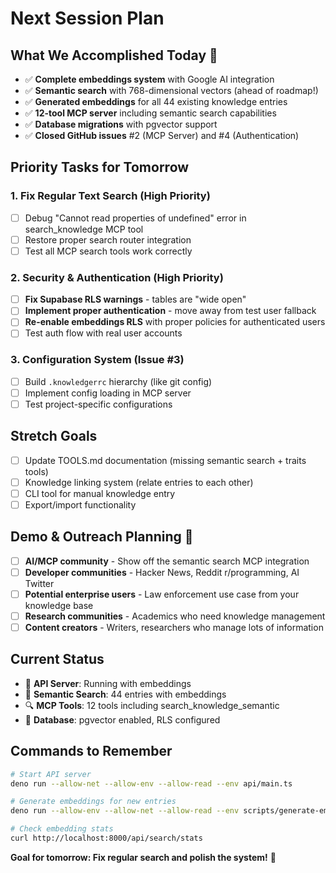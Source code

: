 # Next Session Plan

## What We Accomplished Today 🎉
- ✅ **Complete embeddings system** with Google AI integration
- ✅ **Semantic search** with 768-dimensional vectors (ahead of roadmap!)
- ✅ **Generated embeddings** for all 44 existing knowledge entries
- ✅ **12-tool MCP server** including semantic search capabilities
- ✅ **Database migrations** with pgvector support
- ✅ **Closed GitHub issues** #2 (MCP Server) and #4 (Authentication)

## Priority Tasks for Tomorrow

### 1. Fix Regular Text Search (High Priority)
- [ ] Debug "Cannot read properties of undefined" error in search_knowledge MCP tool
- [ ] Restore proper search router integration
- [ ] Test all MCP search tools work correctly

### 2. Security & Authentication (High Priority)
- [ ] **Fix Supabase RLS warnings** - tables are "wide open"
- [ ] **Implement proper authentication** - move away from test user fallback
- [ ] **Re-enable embeddings RLS** with proper policies for authenticated users
- [ ] Test auth flow with real user accounts

### 3. Configuration System (Issue #3)
- [ ] Build `.knowledgerrc` hierarchy (like git config)
- [ ] Implement config loading in MCP server
- [ ] Test project-specific configurations

## Stretch Goals
- [ ] Update TOOLS.md documentation (missing semantic search + traits tools)
- [ ] Knowledge linking system (relate entries to each other)
- [ ] CLI tool for manual knowledge entry
- [ ] Export/import functionality

## Demo & Outreach Planning 🎯
- [ ] **AI/MCP community** - Show off the semantic search MCP integration
- [ ] **Developer communities** - Hacker News, Reddit r/programming, AI Twitter
- [ ] **Potential enterprise users** - Law enforcement use case from your knowledge base
- [ ] **Research communities** - Academics who need knowledge management
- [ ] **Content creators** - Writers, researchers who manage lots of information

## Current Status
- 🚀 **API Server**: Running with embeddings
- 🧠 **Semantic Search**: 44 entries with embeddings
- 🔍 **MCP Tools**: 12 tools including search_knowledge_semantic
- 📁 **Database**: pgvector enabled, RLS configured

## Commands to Remember
```bash
# Start API server
deno run --allow-net --allow-env --allow-read --env api/main.ts

# Generate embeddings for new entries
deno run --allow-env --allow-net --allow-read --env scripts/generate-embeddings.ts

# Check embedding stats
curl http://localhost:8000/api/search/stats
```

**Goal for tomorrow: Fix regular search and polish the system!** 🎯
